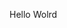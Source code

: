 Hello Wolrd










































































































































































































































































































































































